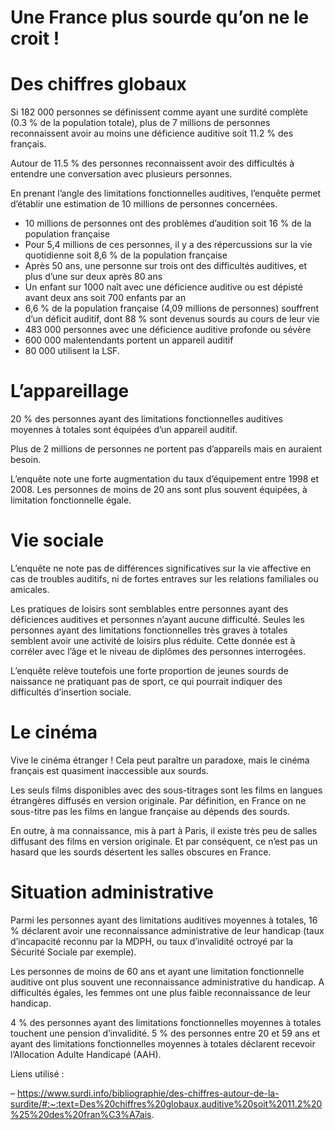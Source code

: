 # Une France plus sourde qu’on ne le croit !

# Des chiffres globaux

Si 182 000 personnes se définissent comme ayant une surdité complète (0.3 % de la population totale), plus de 7 millions de personnes reconnaissent avoir au moins une déficience auditive soit 11.2 % des français.  

Autour de 11.5 % des personnes reconnaissent avoir des difficultés à entendre une conversation avec plusieurs personnes.  

En prenant l’angle des limitations fonctionnelles auditives, l’enquête permet d’établir une estimation de 10 millions de personnes concernées.  

- 10 millions de personnes ont des problèmes d’audition soit 16 % de la population française
- Pour 5,4 millions de ces personnes, il y a des répercussions sur la vie quotidienne soit 8,6 % de la population française
- Après 50 ans, une personne sur trois ont des difficultés auditives, et plus d’une sur deux après 80 ans
- Un enfant sur 1000 naît avec une déficience auditive ou est dépisté avant deux ans soit 700 enfants par an
- 6,6 % de la population française (4,09 millions de personnes) souffrent d’un déficit auditif, dont 88 % sont devenus sourds au cours de leur vie
- 483 000 personnes avec une déficience auditive profonde ou sévère
- 600 000 malentendants portent un appareil auditif
- 80 000 utilisent la LSF.  

# L’appareillage

20 % des personnes ayant des limitations fonctionnelles auditives moyennes à totales sont équipées d’un appareil auditif.  


Plus de 2 millions de personnes ne portent pas d’appareils mais en auraient besoin.  


L’enquête note une forte augmentation du taux d’équipement entre 1998 et 2008. Les personnes de moins de 20 ans sont plus souvent équipées, à limitation fonctionnelle égale.  


# Vie sociale
L’enquête ne note pas de différences significatives sur la vie affective en cas de troubles auditifs, ni de fortes entraves sur les relations familiales ou amicales.  


Les pratiques de loisirs sont semblables entre personnes ayant des déficiences auditives et personnes n’ayant aucune difficulté. Seules les personnes ayant des limitations fonctionnelles très graves à totales semblent avoir une activité de loisirs plus réduite. Cette donnée est à corréler avec l’âge et le niveau de diplômes des personnes interrogées.  


L’enquête relève toutefois une forte proportion de jeunes sourds de naissance ne pratiquant pas de sport, ce qui pourrait indiquer des difficultés d’insertion sociale.  


# Le cinéma
Vive le cinéma étranger ! Cela peut paraître un paradoxe, mais le cinéma français est quasiment inaccessible aux sourds.  


Les seuls films disponibles avec des sous-titrages sont les films en langues étrangères diffusés en version originale. Par définition, en France on ne sous-titre pas les films en langue française au dépends des sourds.  


En outre, à ma connaissance, mis à part à Paris, il existe très peu de salles diffusant des films en version originale. Et par conséquent, ce n’est pas un hasard que les sourds désertent les salles obscures en France.  


# Situation administrative
Parmi les personnes ayant des limitations auditives moyennes à totales, 16 % déclarent avoir une reconnaissance administrative de leur handicap (taux d’incapacité reconnu par la MDPH, ou taux d’invalidité octroyé par la Sécurité Sociale par exemple).  


Les personnes de moins de 60 ans et ayant une limitation fonctionnelle auditive ont plus souvent une reconnaissance administrative du handicap. A difficultés égales, les femmes ont une plus faible reconnaissance de leur handicap.  


4 % des personnes ayant des limitations fonctionnelles moyennes à totales touchent une pension d’invalidité. 5 % des personnes entre 20 et 59 ans et ayant des limitations fonctionnelles moyennes à totales déclarent recevoir l’Allocation Adulte Handicapé (AAH).  


Liens utilisé :  
   

– https://www.surdi.info/bibliographie/des-chiffres-autour-de-la-surdite/#:~:text=Des%20chiffres%20globaux,auditive%20soit%2011.2%20%25%20des%20fran%C3%A7ais.